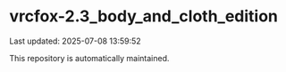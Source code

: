 # vrcfox-2.3_body_and_cloth_edition

Last updated: 2025-07-08 13:59:52

This repository is automatically maintained.
